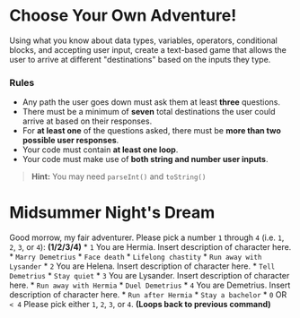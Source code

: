 # Choose Your Own Adventure!

Using what you know about data types, variables, operators, conditional blocks, and accepting user input, create a text-based game that allows the user to arrive at different "destinations" based on the inputs they type.

### Rules
* Any path the user goes down must ask them at least **three** questions.
* There must be a minimum of **seven** total destinations the user could arrive at based on their responses.
* For **at least one** of the questions asked, there must be **more than two possible user responses**.
* Your code must contain **at least one loop**.
* Your code must make use of **both string and number user inputs**.
> **Hint:** You may need `parseInt()` and `toString()`

# Midsummer Night's Dream

Good morrow, my fair adventurer. Please pick a number `1` through `4` (i.e. `1`, `2`, `3`, or `4`): **(1/2/3/4)**
    * `1` You are Hermia. Insert description of character here.
          * `Marry Demetrius`
          * `Face death`
          * `Lifelong chastity`
          * `Run away with Lysander`
    * `2` You are Helena. Insert description of character here.
          * `Tell Demetrius`
          * `Stay quiet`
    * `3` You are Lysander. Insert description of character here.
          * `Run away with Hermia`
          * `Duel Demetrius`
    * `4` You are Demetrius. Insert description of character here.
          * `Run after Hermia`
          * `Stay a bachelor`
    * `0` OR `< 4` Please pick either `1`, `2`, `3`, or `4`. **(Loops back to previous command)**
